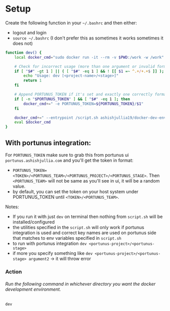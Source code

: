 # Setup

Create the following function in your `~/.bashrc` and then either:
- logout and login
- `source ~/.bashrc` (I don't prefer this as sometimes it works sometimes it does not)

```bash
function dev() {
    local docker_cmd="sudo docker run -it --rm -v $PWD:/work -w /work"

    # Check for incorrect usage (more than one argument or invalid format)
    if [ "$#" -gt 1 ] || ( [ "$#" -eq 1 ] && ! [[ $1 =~ ^.+/+.+$ ]] ); then
        echo "Usage: dev [<project-name>/<stage>]"
        return 1
    fi

    # Append PORTUNUS_TOKEN if it's set and exactly one correctly formatted argument is provided
    if [ -n "$PORTUNUS_TOKEN" ] && [ "$#" -eq 1 ]; then
        docker_cmd+=" -e PORTUNUS_TOKEN=${PORTUNUS_TOKEN}/$1"
    fi

    docker_cmd+=" --entrypoint /script.sh ashishjullia19/docker-dev-env"
    eval $docker_cmd
}
```

## With portunus integration:

For `PORTUNUS_TOKEN` make sure to grab this from portunus ui `portunus.ashishjullia.com` and you'll get the token in format:
- `PORTUNUS_TOKEN=<TOKEN>/<PORTUNUS_TEAM>/<PORTUNUS_PROJECT>/<PORTUNUS_STAGE>`. Then `<PORTUNUS_TEAM>` will not be same as you'll see in ui, it will be a random value.
- by default, you can set the token on your host system under PORTUNUS_TOKEN until `<TOKEN>/<PORTUNUS_TEAM>`.

Notes:
- If you run it with just `dev` on terminal then nothing from `script.sh` will be installed/configured 
- the utilities specified in the `script.sh` will only work if portunus integration is used and correct key names are used on portunus side that matches to env variables specified in `script.sh`
- to run with portunus integration `dev <portunus-project>/<portunus-stage>`
- if more you specify something like `dev <portunus-project>/<portunus-stage> argument2` -> it will throw error

### Action
###### Run the following command in whichever directory you want the docker development environment.

```bash
dev
```

